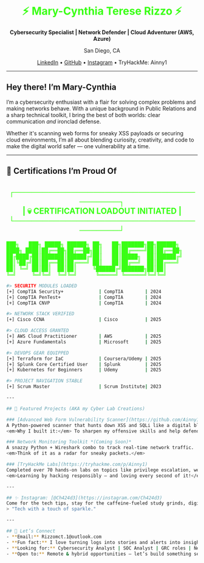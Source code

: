 <h1 align="center" style="color:#39ff14;">⚡ Mary-Cynthia Terese Rizzo ⚡</h1>
<p align="center"><strong>Cybersecurity Specialist | Network Defender | Cloud Adventurer (AWS, Azure)</strong></p>
<p align="center">San Diego, CA</p>
<p align="center">
  <a href="https://www.linkedin.com/in/mary-cynthia-r-7533886b">LinkedIn</a> • 
  <a href="https://github.com/Ainny1">GitHub</a> • 
  <a href="https://instagram.com/yourhandle">Instagram</a> • 
  TryHackMe: Ainny1
</p>

---

## Hey there! I’m Mary-Cynthia

I’m a cybersecurity enthusiast with a flair for solving complex problems and making networks behave. With a unique background in Public Relations and a sharp technical toolkit, I bring the best of both worlds: clear communication *and* ironclad defense.

Whether it's scanning web forms for sneaky XSS payloads or securing cloud environments, I’m all about blending curiosity, creativity, and code to make the digital world safer — one vulnerability at a time.

---

## 🚀 Certifications I’m Proud Of

<h2 align="center" style="color:#39ff14;">
┌───────────────────────────────────────┐<br>
|    💀 CERTIFICATION LOADOUT INITIATED   |<br>
└───────────────────────────────────────┘
</h2>

<pre style="color:#39ff14">
███╗   ███╗ █████╗ ██████╗ ██╗   ██╗███████╗██╗██████╗ 
████╗ ████║██╔══██╗██╔══██╗██║   ██║██╔════╝██║██╔══██╗
██╔████╔██║███████║██████╔╝██║   ██║█████╗  ██║██████╔╝
██║╚██╔╝██║██╔══██║██╔═══╝ ██║   ██║██╔══╝  ██║██╔═══╝ 
██║ ╚═╝ ██║██║  ██║██║     ╚██████╔╝███████╗██║██║     
╚═╝     ╚═╝╚═╝  ╚═╝╚═╝      ╚═════╝ ╚══════╝╚═╝╚═╝     
</pre>

```bash
#> SECURITY MODULES LOADED
[+] CompTIA Security+             | CompTIA        | 2024
[+] CompTIA PenTest+              | CompTIA        | 2024
[+] CompTIA CNVP                  | CompTIA        | 2024

#> NETWORK STACK VERIFIED
[+] Cisco CCNA                    | Cisco          | 2025

#> CLOUD ACCESS GRANTED
[+] AWS Cloud Practitioner        | AWS            | 2025
[+] Azure Fundamentals            | Microsoft      | 2025

#> DEVOPS GEAR EQUIPPED
[+] Terraform for IaC             | Coursera/Udemy | 2025
[+] Splunk Core Certified User    | Splunk         | 2025
[+] Kubernetes for Beginners      | Udemy          | 2025

#> PROJECT NAVIGATION STABLE
[+] Scrum Master                  | Scrum Institute| 2023

---

## 🧠 Featured Projects (AKA my Cyber Lab Creations)

### [Advanced Web Form Vulnerability Scanner](https://github.com/Ainny1/AdvancedWebFormVulnerabilityScanner)
A Python-powered scanner that hunts down XSS and SQLi like a digital bloodhound.  
<em>Why I built it:</em> To sharpen my offensive skills and help defenders think like attackers.

### Network Monitoring Toolkit *(Coming Soon)*
A snazzy Python + Wireshark combo to track real-time network traffic.  
<em>Think of it as a radar for sneaky packets.</em>

### [TryHackMe Labs](https://tryhackme.com/p/Ainny1)
Completed over 70 hands-on labs on topics like privilege escalation, web app pentesting, and SOC operations.  
<em>Learning by hacking responsibly — and loving every second of it!</em>

---

## ✨ Instagram: [@Ch424d3](https://instagram.com/Ch424d3)
Come for the tech tips, stay for the caffeine-fueled study grinds, digital aesthetics, and a peek into the life of a cyber nerd.  
> "Tech with a touch of sparkle."

---

## 💌 Let’s Connect
- **Email:** Rizzomct.1@outlook.com  
- **Fun fact:** I love turning logs into stories and alerts into insights.  
- **Looking for:** Cybersecurity Analyst | SOC Analyst | GRC roles | Network Analyst | CCNA Certified
- **Open to:** Remote & hybrid opportunities — let’s build something secure together!